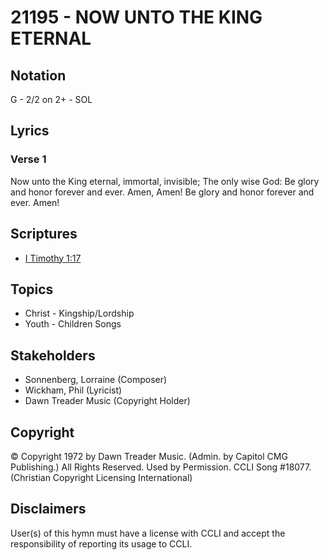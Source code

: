 # 21195 - NOW UNTO THE KING ETERNAL

## Notation

G - 2/2 on 2+ - SOL

## Lyrics

### Verse 1

Now unto the King eternal, immortal, invisible; The only wise God: Be glory and honor forever and ever. Amen, Amen! Be glory and honor forever and ever. Amen!


## Scriptures

- [I Timothy 1:17](https://www.biblegateway.com/passage/?search=I%20Timothy%201%3A17)

## Topics

- Christ - Kingship/Lordship
- Youth - Children Songs

## Stakeholders

- Sonnenberg, Lorraine (Composer)
- Wickham, Phil (Lyricist)
- Dawn Treader Music (Copyright Holder)

## Copyright

© Copyright 1972 by Dawn Treader Music. (Admin. by Capitol CMG Publishing.) All Rights Reserved. Used by Permission. CCLI Song #18077.
(Christian Copyright Licensing International)

## Disclaimers

User(s) of this hymn must have a license with CCLI and accept the responsibility of reporting its usage to CCLI.


